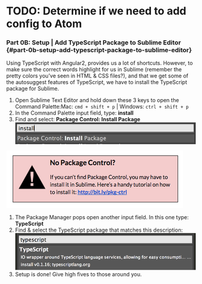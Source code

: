 # TODO: Determine if we need to add config to Atom

### Part 0B: Setup | Add TypeScript Package to Sublime Editor {#part-0b-setup-add-typescript-package-to-sublime-editor}

Using TypeScript with Angular2, provides us a lot of shortcuts. However, to make sure the correct words highlight for us in Sublime (remember the pretty colors you’ve seen in HTML &amp; CSS files?), and that we get some of the autosuggest features of TypeScript, we have to install the TypeScript package for Sublime.

1.  Open Sublime Text Editor and hold down these 3 keys to open the Command Palette:Mac: `cmd + shift + p`  |  Windows: `ctrl + shift + p`
2.  In the Command Palette input field, type: **install**
3.  Find and select: **Package Control: Install Package**
       ![](/images/image29.png)

   ![](../images/14.png)

1.  The Package Manager pops open another input field. In this one type: **TypeScript**
2.  Find &amp; select the TypeScript package that matches this description:
   ![](/images/image38.png)
3.  Setup is done! Give high fives to those around you.